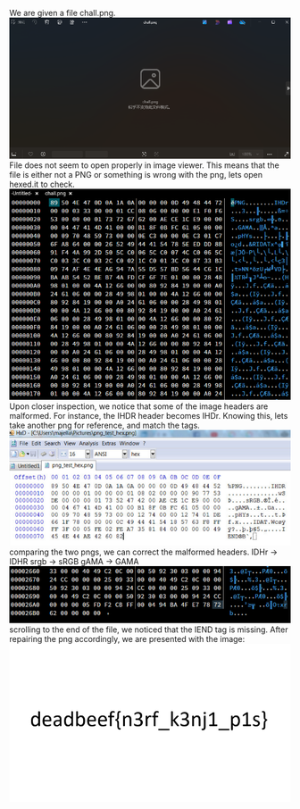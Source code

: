 We are given a file chall.png.
![.](Pastedimage20250513034448.png)
File does not seem to open properly in image viewer. This means that the file is either not a PNG or something is wrong with the png, lets open hexed.it to check.
![.](Pastedimage20250513034526.png)
Upon closer inspection, we notice that some of the image headers are malformed. 
For instance, the IHDR header becomes IHDr. 
Knowing this, lets take another png for reference, and match the tags.
![.](Pastedimage20250513034722.png)
comparing the two pngs, we can correct the malformed headers.
IDHr -> IDHR
srgb -> sRGB
gAMA -> GAMA
![.](Pastedimage20250513034852.png)
scrolling to the end of the file, we noticed that the IEND tag is missing.
After repairing the png accordingly, we are presented with the image:
![.](repaired.png)
